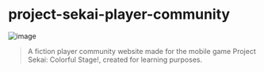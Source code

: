 # project-sekai-player-community
![image](https://user-images.githubusercontent.com/95034183/204634948-667e6cc4-831c-46d2-9ad4-0625be32b0ff.png)

> A fiction player community website made for the mobile game Project Sekai: Colorful Stage!, created for learning purposes.
